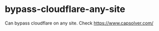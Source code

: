 # bypass-cloudflare-any-site
Can bypass cloudflare on any site. Check https://www.capsolver.com/ 











                          